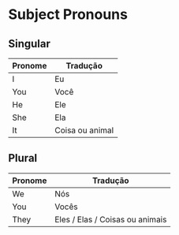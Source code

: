 # Subject Pronouns

## Singular

| Pronome | Tradução  |
|---------|-----------|
| I       | Eu        |
| You     | Você      |
| He      | Ele       |
| She     | Ela       |
| It      | Coisa ou animal |

## Plural

| Pronome | Tradução  |
|---------|-----------|
| We      | Nós       |
| You     | Vocês     |
| They    | Eles / Elas / Coisas ou animais |
